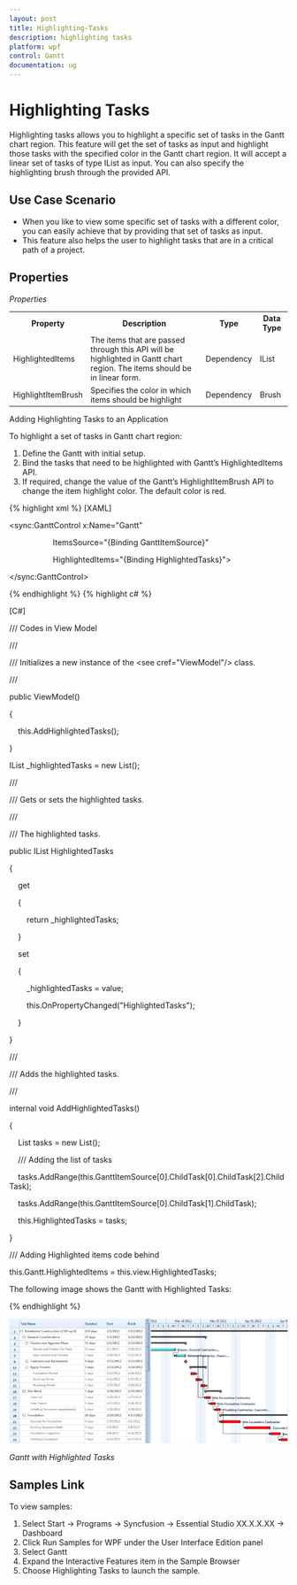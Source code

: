 ```yaml
---
layout: post
title: Highlighting-Tasks
description: highlighting tasks
platform: wpf
control: Gantt
documentation: ug
---
```


# Highlighting Tasks

Highlighting tasks allows you to highlight a specific set of tasks in the Gantt chart region. This feature will get the set of tasks as input and highlight those tasks with the specified color in the Gantt chart region. It will accept a linear set of tasks of type IList as input. You can also specify the highlighting brush through the provided API.

## Use Case Scenario

* When you like to view some specific set of tasks with a different color, you can easily achieve that by providing that set of tasks as input.
* This feature also helps the user to highlight tasks that are in a critical path of a project.

## Properties

_Properties_

<table>
<tr>
<th>
Property </th><th>
Description </th><th>
Type </th><th>
Data Type </th></tr>
<tr>
<td>
HighlightedItems</td><td>
The items that are passed through this API will be highlighted in Gantt chart region. The items should be in linear form. </td><td>
Dependency</td><td>
IList</td></tr>
<tr>
<td>
HighlightItemBrush</td><td>
Specifies the color in which items should be highlight</td><td>
Dependency</td><td>
Brush</td></tr>
</table>


Adding Highlighting Tasks to an Application

To highlight a set of tasks in Gantt chart region:

1. Define the Gantt with initial setup.
1. Bind the tasks that need to be highlighted with Gantt’s HighlightedItems API.
2. If required, change the value of the Gantt’s HighlightItemBrush API to change the item highlight color. The default color is red.


{% highlight xml %}
[XAML]

<sync:GanttControl x:Name="Gantt" 

                    ItemsSource="{Binding GanttItemSource}" 

                    HighlightedItems="{Binding HighlightedTasks}">

</sync:GanttControl>

{% endhighlight %}
{% highlight c# %}

[C#]

/// Codes in View Model 

/// <summary>

/// Initializes a new instance of the <see cref="ViewModel"/> class.

/// </summary>

public ViewModel()

{

    this.AddHighlightedTasks();

}



IList _highlightedTasks = new List<Task>();



/// <summary>

/// Gets or sets the highlighted tasks.

/// </summary>

/// <value>The highlighted tasks.</value>

public IList HighlightedTasks

{

    get

    {

        return _highlightedTasks;

    }

    set

    {

        _highlightedTasks = value;

        this.OnPropertyChanged("HighlightedTasks");

    }

}



/// <summary>

/// Adds the highlighted tasks.

/// </summary>

internal void AddHighlightedTasks()

{

    List<Task> tasks = new List<Task>();



    /// Adding the list of tasks

    tasks.AddRange(this.GanttItemSource[0].ChildTask[0].ChildTask[2].ChildTask);

    tasks.AddRange(this.GanttItemSource[0].ChildTask[1].ChildTask);



    this.HighlightedTasks = tasks;

}



/// Adding Highlighted items code behind

this.Gantt.HighlightedItems = this.view.HighlightedTasks;





The following image shows the Gantt with Highlighted Tasks:

{% endhighlight  %}

![](Highlighting-Tasks_images/Highlighting-Tasks_img1.png)



_Gantt with Highlighted Tasks_

## Samples Link

To view samples:

1. Select Start -> Programs -> Syncfusion -> Essential Studio XX.X.X.XX -> Dashboard
2. Click Run Samples for WPF under the User Interface Edition panel
3. Select Gantt
4. Expand the Interactive Features item in the Sample Browser
5. Choose Highlighting Tasks to launch the sample.



